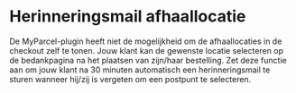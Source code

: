 # Herinneringsmail afhaallocatie

De MyParcel-plugin heeft niet de mogelijkheid om de afhaallocaties in de
checkout zelf te tonen. Jouw klant kan de gewenste locatie selecteren op de
bedankpagina na het plaatsen van zijn/haar bestelling. Zet deze functie aan om
jouw klant na 30 minuten automatisch een herinneringsmail te sturen wanneer
hij/zij is vergeten om een postpunt te selecteren.

<MPImg src="/documentation/shopify/shopify-reminder-email-pickup-location.png" alt="Shopify reminder email pickup location" />
